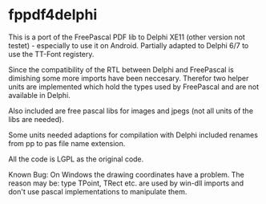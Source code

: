 # fppdf4delphi

This is a port of the FreePascal PDF lib to Delphi XE11
(other version not testet) - especially to use it on Android.
Partially adapted to Delphi 6/7 to use the TT-Font registery.

Since the compatibility of the RTL between Delphi and FreePascal is dimishing some more imports have been neccesary.
Therefor two helper units are implemented which hold the types used by FreePascal and are not available in Delphi.

Also included are free pascal libs for images and jpegs (not all units of the libs are needed).

Some units needed adaptions for compilation with Delphi included renames from pp to pas file name extension.

All the code is LGPL as the original code.

Known Bug: 
On Windows the drawing coordinates have a problem. 
The reason may be: type TPoint, TRect etc. are used by win-dll imports and don't use pascal implementations to manipulate them.
